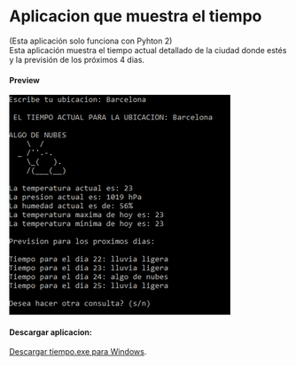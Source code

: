 # Aplicacion que muestra el tiempo
(Esta aplicación solo funciona con Pyhton 2)
\
Esta aplicación muestra el tiempo actual detallado de la ciudad donde estés y la previsión de los próximos 4 dias.
#### Preview
![Preview](https://github.com/sergicx/Python/blob/master/El%20tiempo/preview.png)
#### Descargar aplicacion: 
[Descargar tiempo.exe para Windows](http://www36.zippyshare.com/v/ERGan9HO/file.html).
